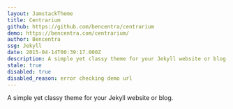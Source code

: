 ```yaml
---
layout: JamstackTheme
title: Centrarium
github: https://github.com/bencentra/centrarium
demo: https://bencentra.com/centrarium/
author: Bencentra
ssg: Jekyll
date: 2015-04-14T00:39:17.000Z
description: A simple yet classy theme for your Jekyll website or blog.
stale: true
disabled: true
disabled_reason: error checking demo url
---
```


A simple yet classy theme for your Jekyll website or blog.
